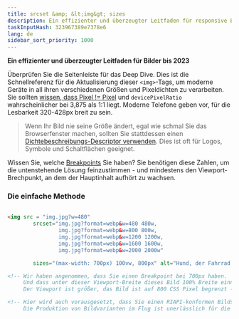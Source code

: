 ```yaml
---
title: srcset &amp; &lt;img&gt; sizes
description: Ein effizienter und überzeugter Leitfaden für responsive Bilder bis 2023
taskInputHash: 323967389e7378e6
lang: de
sidebar_sort_priority: 1000
---
```

**Ein effizienter und überzeugter Leitfaden für Bilder bis 2023**

Überprüfen Sie die Seitenleiste für das Deep Dive. Dies ist die Schnellreferenz für die Aktualisierung dieser `<img>`-Tags, um moderne Geräte in all ihren verschiedenen Größen und Pixeldichten zu verarbeiten. Sie sollten [wissen, dass Pixel != Pixel](/de/pixels-not-pixels) und `devicePixelRatio` wahrscheinlicher bei 3,875 als 1:1 liegt. Moderne Telefone geben vor, für die Lesbarkeit 320-428px breit zu sein.

> Wenn Ihr Bild nie seine Größe ändert, egal wie schmal Sie das Browserfenster machen, sollten Sie stattdessen einen [Dichtebeschreibungs-Descriptor verwenden](/de/density-descriptors). Dies ist oft für Logos, Symbole und Schaltflächen geeignet.

Wissen Sie, welche [Breakpoints](/de/breakpoints) Sie haben? Sie benötigen diese Zahlen, um die untenstehende Lösung feinzustimmen - und mindestens den Viewport-Brechpunkt, an dem der Hauptinhalt aufhört zu wachsen.


### Die einfache Methode

```html

<img src = "img.jpg?w=480" 
        srcset="img.jpg?format=webp&w=480 480w, 
                img.jpg?format=webp&w=800 800w, 
                img.jpg?format=webp&w=1200 1200w, 
                img.jpg?format=webp&w=1600 1600w, 
                img.jpg?format=webp&w=2000 2000w"

        sizes="(max-width: 700px) 100vw, 800px" alt="Hund, der Fahrrad fährt"/> 

<!-- Wir haben angenommen, dass Sie einen Breakpoint bei 700px haben. 
     Und dass unter dieser Viewport-Breite dieses Bild 100% Breite einnimmt, aber wenn 
     Der Viewport ist größer, das Bild ist auf 800 CSS Pixel begrenzt -->

<!-- Hier wird auch vorausgesetzt, dass Sie einen RIAPI-konformen Bildserver wie Imageflow verwenden. 
     Die Produktion von Bildvarianten im Flug ist unerlässlich für die geistige Gesundheit der Entwickler.-->
